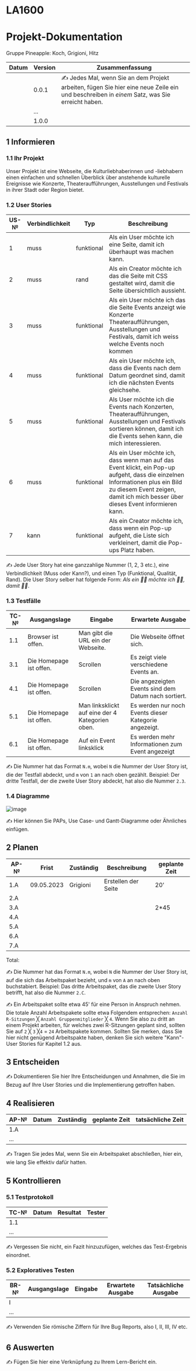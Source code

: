 # LA1600
# Projekt-Dokumentation

Gruppe Pineapple: Koch, Grigioni, Hitz

| Datum | Version | Zusammenfassung                                              |
| ----- | ------- | ------------------------------------------------------------ |
|       | 0.0.1   | ✍️ Jedes Mal, wenn Sie an dem Projekt arbeiten, fügen Sie hier eine neue Zeile ein und beschreiben in *einem* Satz, was Sie erreicht haben. |
|       | ...     |                                                              |
|       | 1.0.0   |                                                              |

## 1 Informieren

### 1.1 Ihr Projekt

Unser Projekt ist eine Webseite, die Kulturliebhaberinnen und -liebhabern einen einfachen und schnellen Überblick über anstehende kulturelle Ereignisse wie Konzerte, Theateraufführungen, Ausstellungen und Festivals in ihrer Stadt oder Region bietet.

### 1.2 User Stories

| US-№ | Verbindlichkeit | Typ  | Beschreibung                       |
| ---- | --------------- | ---- | ---------------------------------- |
| 1    |        muss         |   funktional   |Als ein User möchte ich eine Seite, damit ich überhaupt was machen kann. |
| 2  |         muss        |    rand  |          Als ein Creator möchte ich das die Seite mit CSS gestaltet wird, damit die Seite übersichtlich aussieht.                         |
| 3  |         muss        |    funktional  |          Als ein User möchte ich das die Seite Events anzeigt wie Konzerte Theateraufführungen, Ausstellungen und Festivals, damit ich weiss welche Events noch kommen |
| 4  |         muss        |    funktional  |          Als ein User möchte ich, dass die Events nach dem Datum geordnet sind, damit ich die nächsten Events gleichsehe.                         |
| 5  |         muss        |    funktional  |         Als User möchte ich die Events nach Konzerten, Theateraufführungen, Ausstellungen und Festivals sortieren können, damit ich die Events sehen kann, die mich interessieren.  |
| 6 |         muss        |    funktional  | Als ein User möchte ich, dass wenn man auf das Event klickt, ein Pop-up aufgeht, dass die einzelnen Informationen plus ein Bild zu diesem Event zeigen, damit ich mich besser über dieses Event informieren kann. |
| 7 |         kann      |    funktional  |  Als ein Creator möchte ich, dass wenn ein Pop-up aufgeht, die Liste sich verkleinert, damit die Pop-ups Platz haben. |

✍️ Jede User Story hat eine ganzzahlige Nummer (1, 2, 3 etc.), eine Verbindlichkeit (Muss oder Kann?), und einen Typ (Funktional, Qualität, Rand). Die User Story selber hat folgende Form: *Als ein 🤷‍♂️ möchte ich 🤷‍♂️, damit 🤷‍♂️*.

### 1.3 Testfälle

| TC-№ | Ausgangslage | Eingabe | Erwartete Ausgabe |
| ---- | ------------ | ------- | ----------------- |
| 1.1  | Browser ist offen.             |Man gibt die URL ein der Webseite.         |Die Webseite öffnet sich.                  |
|3.1  |Die Homepage ist offen.              |Scrollen         |Es zeigt viele verschiedene Events an.                   |
| 4.1 |Die Homepage ist offen.              |Scrollen         |Die angezeigten Events sind dem Datum nach sortiert.               |
|5.1  |Die Homepage ist offen.              |Man linksklickt auf eine der 4 Kategorien oben.         |Es werden nur noch Events dieser Kategorie angezeigt.                 |
|6.1  |Die Homepage ist offen.              |Auf ein Event linksklick         |Es werden mehr Informationen zum Event angezeigt                   |


✍️ Die Nummer hat das Format `N.m`, wobei `N` die Nummer der User Story ist, die der Testfall abdeckt, und `m` von `1` an nach oben gezählt. Beispiel: Der dritte Testfall, der die zweite User Story abdeckt, hat also die Nummer `2.3`.

### 1.4 Diagramme
![image](https://user-images.githubusercontent.com/110893121/237035294-9eb4c97d-55cd-4bf0-a78b-ff8f43e9d388.png)

✍️ Hier können Sie PAPs, Use Case- und Gantt-Diagramme oder Ähnliches einfügen.

## 2 Planen

| AP-№ | Frist | Zuständig | Beschreibung | geplante Zeit |
| ---- | ----- | --------- | ------------ | ------------- |
| 1.A     |09.05.2023 | Grigioni  | Erstellen der Seite  | 20'  |
| 2.A     |       |           |              |               |
| 3.A     |       |           |              | 2*45          |
| 4.A     |       |           |              |               |
| 5.A     |       |           |              |               |
| 6.A     |       |           |              |               |
| 7.A     |       |           |              |               |

Total: 

✍️ Die Nummer hat das Format `N.m`, wobei `N` die Nummer der User Story ist, auf die sich das Arbeitspaket bezieht, und `m` von `A` an nach oben buchstabiert. Beispiel: Das dritte Arbeitspaket, das die zweite User Story betrifft, hat also die Nummer `2.C`.

✍️ Ein Arbeitspaket sollte etwa 45' für eine Person in Anspruch nehmen. Die totale Anzahl Arbeitspakete sollte etwa Folgendem entsprechen: `Anzahl R-Sitzungen` ╳ `Anzahl Gruppenmitglieder` ╳ `4`. Wenn Sie also zu dritt an einem Projekt arbeiten, für welches zwei R-Sitzungen geplant sind, sollten Sie auf `2` ╳ `3` ╳`4` = `24` Arbeitspakete kommen. Sollten Sie merken, dass Sie hier nicht genügend Arbeitspakte haben, denken Sie sich weitere "Kann"-User Stories für Kapitel 1.2 aus.

## 3 Entscheiden

✍️ Dokumentieren Sie hier Ihre Entscheidungen und Annahmen, die Sie im Bezug auf Ihre User Stories und die Implementierung getroffen haben.

## 4 Realisieren

| AP-№ | Datum | Zuständig | geplante Zeit | tatsächliche Zeit |
| ---- | ----- | --------- | ------------- | ----------------- |
| 1.A  |       |           |               |                   |
| ...  |       |           |               |                   |

✍️ Tragen Sie jedes Mal, wenn Sie ein Arbeitspaket abschließen, hier ein, wie lang Sie effektiv dafür hatten.

## 5 Kontrollieren

### 5.1 Testprotokoll

| TC-№ | Datum | Resultat | Tester |
| ---- | ----- | -------- | ------ |
| 1.1  |       |          |        |
| ...  |       |          |        |

✍️ Vergessen Sie nicht, ein Fazit hinzuzufügen, welches das Test-Ergebnis einordnet.

### 5.2 Exploratives Testen

| BR-№ | Ausgangslage | Eingabe | Erwartete Ausgabe | Tatsächliche Ausgabe |
| ---- | ------------ | ------- | ----------------- | -------------------- |
| I    |              |         |                   |                      |
| ...  |              |         |                   |                      |

✍️ Verwenden Sie römische Ziffern für Ihre Bug Reports, also I, II, III, IV etc.

## 6 Auswerten

✍️ Fügen Sie hier eine Verknüpfung zu Ihrem Lern-Bericht ein.
